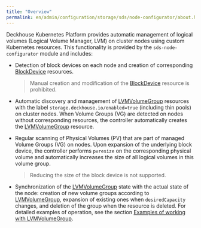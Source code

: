 ```yaml
---
title: "Overview"
permalink: en/admin/configuration/storage/sds/node-configurator/about.html
---
```


Deckhouse Kubernetes Platform provides automatic management of logical volumes (Logical Volume Manager, LVM) on cluster nodes using custom Kubernetes resources. This functionality is provided by the `sds-node-configurator` module and includes:

- Detection of block devices on each node and creation of corresponding [BlockDevice](/modules/sds-node-configurator/cr.html#blockdevice) resources.

  > Manual creation and modification of the [BlockDevice](/modules/sds-node-configurator/cr.html#blockdevice) resource is prohibited.

- Automatic discovery and management of [LVMVolumeGroup](/modules/sds-node-configurator/cr.html#lvmvolumegroup) resources with the label `storage.deckhouse.io/enabled=true` (including thin pools) on cluster nodes. When Volume Groups (VG) are detected on nodes without corresponding resources, the controller automatically creates the [LVMVolumeGroup](/modules/sds-node-configurator/cr.html#lvmvolumegroup) resource.

- Regular scanning of Physical Volumes (PV) that are part of managed Volume Groups (VG) on nodes. Upon expansion of the underlying block device, the controller performs `pvresize` on the corresponding physical volume and automatically increases the size of all logical volumes in this volume group.

  > Reducing the size of the block device is not supported.

- Synchronization of the [LVMVolumeGroup](/modules/sds-node-configurator/cr.html#lvmvolumegroup) state with the actual state of the node: creation of new volume groups according to [LVMVolumeGroup](/modules/sds-node-configurator/cr.html#lvmvolumegroup), expansion of existing ones when `desiredCapacity` changes, and deletion of the group when the resource is deleted. For detailed examples of operation, see the section [Examples of working with LVMVolumeGroup](./usage.html#working-with-lvmvolumegroup-resources).
